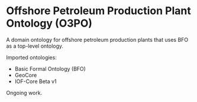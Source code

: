 # Offshore Petroleum Production Plant Ontology (O3PO)
A domain ontology for offshore petroleum production plants that uses BFO as a top-level ontology.

Imported ontologies:
  - Basic Formal Ontology (BFO)
  - GeoCore
  - IOF-Core Beta v1

Ongoing work.
